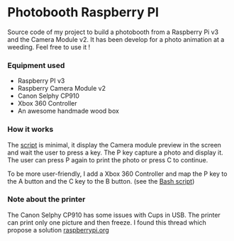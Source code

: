 # Photobooth Raspberry PI

Source code of my project to build a photobooth from a Raspberry Pi v3 and the Camera Module v2. It has been develop for a photo animation at a weeding. Feel free to use it !

### Equipment used

- Raspberry PI v3
- Raspberry Camera Module v2
- Canon Selphy CP910
- Xbox 360 Controller
- An awesome handmade wood box

### How it works

The [script](photobooth.py) is minimal, it display the Camera module preview in the screen and wait the user to press a key. The P key capture a photo and display it. The user can press P again to print the photo or press C to continue. 

To be more user-friendly, I add a Xbox 360 Controller and map the P key to the A button and the C key to the B button. (see the [Bash script](start_controller.sh)) 

### Note about the printer

The Canon Selphy CP910 has some issues with Cups in USB. The printer can print only one picture and then freeze. I found this thread which propose a solution [raspberrypi.org](https://www.raspberrypi.org/forums/viewtopic.php?p=747363#p747363)
